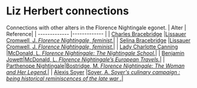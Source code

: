 # Liz Herbert connections
Connections with other alters in the Florence Nightingale egonet.
| Alter  | Reference|
| ------------- |------------- |
| [Charles Bracebridge](https://github.com/altealo/FNTest/blob/master/AltersReferences/CharlesBracebridge.md) |[Lissauer Cromwell, J. *Florence Nightingale, feminist.*](https://books.google.co.uk/books?id=7SEiqxGoxmMC&pg=PA103&lpg=PA103&dq=charles+bracebridge++liz+herbert&source=bl&ots=xhmBUhmWsF&sig=ACfU3U0SKaHfM856xgTcmW7M-QM1nkQ_Kg&hl=en&sa=X&ved=2ahUKEwj5rsi9_bXoAhWfQxUIHcyWBCsQ6AEwAXoECAsQAQ#v=onepage&q=charles%20bracebridge%20%20liz%20herbert&f=false)|
| [Selina Bracebridge](https://github.com/altealo/FNTest/blob/master/AltersReferences/SelinaBracebridge.md) |[Lissauer Cromwell, J. *Florence Nightingale, feminist.*](https://books.google.co.uk/books?id=7SEiqxGoxmMC&pg=PA103&lpg=PA103&dq=charles+bracebridge++liz+herbert&source=bl&ots=xhmBUhmWsF&sig=ACfU3U0SKaHfM856xgTcmW7M-QM1nkQ_Kg&hl=en&sa=X&ved=2ahUKEwj5rsi9_bXoAhWfQxUIHcyWBCsQ6AEwAXoECAsQAQ#v=onepage&q=charles%20bracebridge%20%20liz%20herbert&f=false)|
| [Lady Charlotte Canning](https://github.com/altealo/FNTest/blob/master/AltersReferences/LadyCharlotteCanning.md) |[McDonald, L. *Florence Nightingale: The Nightingale School.*](https://books.google.co.uk/books?id=EhnaAgAAQBAJ&pg=PA62&lpg=PA62&dq=mary+clarke+lady+charlotte+canning&source=bl&ots=ATm9o4agH4&sig=ACfU3U1u7fCRP3vv2GfCDEcbpFAzGEcvHw&hl=en&sa=X&ved=2ahUKEwjvw-HRouzkAhV5ThUIHYcOAI8Q6AEwEnoECAkQAQ#v=onepage&q=mary%20clarke%20lady%20charlotte%20canning&f=false)|
| [Benjamin Jowett](https://github.com/altealo/FNTest/blob/master/AltersReferences/BenjaminJowett.md)|[McDonald, L. *Florence Nightingale’s European Travels.*](https://books.google.co.uk/books?id=zLwhEBO_xIUC&pg=PA772&lpg=PA772&dq=benjamin+jowett+harriet+martineau&source=bl&ots=vEN8onlXEz&sig=ACfU3U3py-EzuTZPMfu3mUD4qrjl_tameA&hl=en&sa=X&ved=2ahUKEwiVwrPlyvvjAhXWiVwKHVfsB0wQ6AEwBXoECAkQAQ#v=onepage&q=benjamin%20jowett%20harriet%20martineau&f=false)|
| [Parthenope Nightingale](https://github.com/altealo/FNTest/blob/master/AltersReferences/ParthenopeNightingale.md)|[Bostridge, M. *Florence Nightingale: The Woman and Her Legend.*](https://books.google.co.uk/books?id=OsCiBgAAQBAJ&pg=PR249&lpg=PR249&dq=liz+herbert+parthenope+nightingale&source=bl&ots=3G9XLul-rY&sig=ACfU3U1JJV-j65GDPf4tAM452M2_xvz0Lg&hl=en&sa=X&ved=2ahUKEwiA6KHL_LXoAhVcVRUIHTmeCYwQ6AEwAHoECAUQAQ#v=onepage&q=liz%20herbert%20parthenope%20nightingale&f=false)|
| [Alexis Soyer](https://github.com/altealo/FNTest/blob/master/AltersReferences/AlexisSoyer.md) |[Soyer, A. *Soyer's culinary campaign : being historical reminiscences of the late war .*](https://archive.org/stream/soyersculinaryca00soyeuoft/soyersculinaryca00soyeuoft_djvu.txt)|
